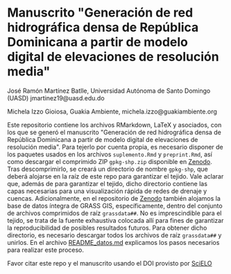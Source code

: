 # Manuscrito "Generación de red hidrográfica densa de República Dominicana a partir de modelo digital de elevaciones de resolución media"

José Ramón Martínez Batlle, Universidad Autónoma de Santo Domingo (UASD) jmartinez19\@uasd.edu.do

Michela Izzo Gioiosa, Guakia Ambiente, michela.izzo\@guakiambiente.org

Este repositorio contiene los archivos RMarkdown, LaTeX y asociados, con los que se generó el manuscrito "Generación de red hidrográfica densa de República Dominicana a partir de modelo digital de elevaciones de resolución media". Para tejerlo por cuenta propia, es necesario disponer de los paquetes usados en los archivos `suplemento.Rmd` y `preprint.Rmd`, así como descargar el comprimido ZIP `gpkg-shp.zip` disponible en [Zenodo](https://doi.org/10.5281/zenodo.8365294). Tras descomprimirlo, se creará un directorio de nombre `gpkg-shp`, que deberá alojarse en la raíz de este repo para garantizar el tejido. Vale aclarar que, además de para garantizar el tejido, dicho directorio contiene las capas necesarias para una visualización rápida de redes de drenaje y cuencas. Adicionalmente, en el repositorio de [Zenodo](https://doi.org/10.5281/zenodo.8365294) también alojamos la base de datos íntegra de GRASS GIS, específicamente, dentro del conjunto de archivos comprimidos de raíz `grassdata##`. No es imprescindible para el tejido, se trata de la fuente exhaustiva colocada allí para fines de garantizar la reproducibilidad de posibles resultados futuros. Para obtener dicho directorio, es necesario descargar todos los archivos de raíz `grassdata##` y unirlos. En el archivo [README_datos.md](README_datos.md) explicamos los pasos necesarios para realizar este proceso.

Favor citar este repo y el manuscrito usando el DOI provisto por [SciELO]()


